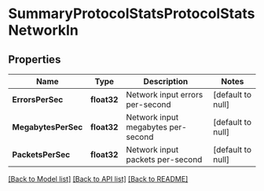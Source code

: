 # SummaryProtocolStatsProtocolStatsNetworkIn

## Properties
Name | Type | Description | Notes
------------ | ------------- | ------------- | -------------
**ErrorsPerSec** | **float32** | Network input errors per-second | [default to null]
**MegabytesPerSec** | **float32** | Network input megabytes per-second | [default to null]
**PacketsPerSec** | **float32** | Network input packets per-second | [default to null]

[[Back to Model list]](../README.md#documentation-for-models) [[Back to API list]](../README.md#documentation-for-api-endpoints) [[Back to README]](../README.md)


